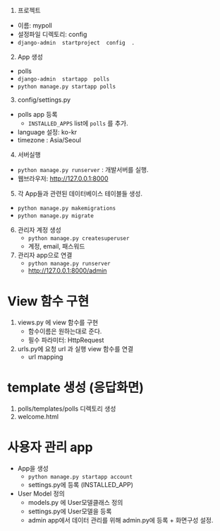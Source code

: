 1.	프로젝트
   - 이름: mypoll
   - 설정파일 디렉토리: config
   -  `django-admin  startproject  config  .`
2.	App 생성
  - polls
  - `django-admin  startapp  polls`
  - `python manage.py startapp polls`
3.	config/settings.py
  - polls app 등록
     - `INSTALLED_APPS`  list에 `polls` 를 추가.
  - language 설정: ko-kr
  - timezone :  Asia/Seoul
4.	서버실행
  - `python manage.py runserver` : 개발서버를 실행.
  - 웹브라우저: http://127.0.0.1:8000

5. 각 App들과 관련된 데이터베이스 테이블들 생성.
  - `python manage.py makemigrations`
  - `python manage.py migrate`
6. 관리자 계정 생성
   - `python manage.py createsuperuser`
   - 계정, email, 패스워드
7. 관리자 app으로 연결
   - `python manage.py runserver`
   - http://127.0.0.1:8000/admin

# View 함수 구현
1. views.py 에 view 함수를 구현
   - 함수이름은 원하는대로 준다.
   - 필수 파라미터: HttpRequest 
2. urls.py에 요청 url 과 실행 view 함수를 연결
   - url mapping

# template 생성 (응답화면)
1. polls/templates/polls 디렉토리 생성
2. welcome.html


# 사용자 관리 app
- App을 생성
   - `python manage.py startapp account`
   - settings.py에 등록 (INSTALLED_APP)
- User Model 정의
   - models.py 에 User모델클래스 정의
   - settings.py에 User모델을 등록
   - admin app에서 데이터 관리를 위해 admin.py에 등록 + 화면구성 설정.